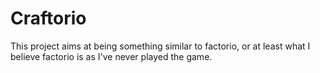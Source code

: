 # Craftorio
This project aims at being something similar to factorio, or at least what I believe
factorio is as I've never played the game.
